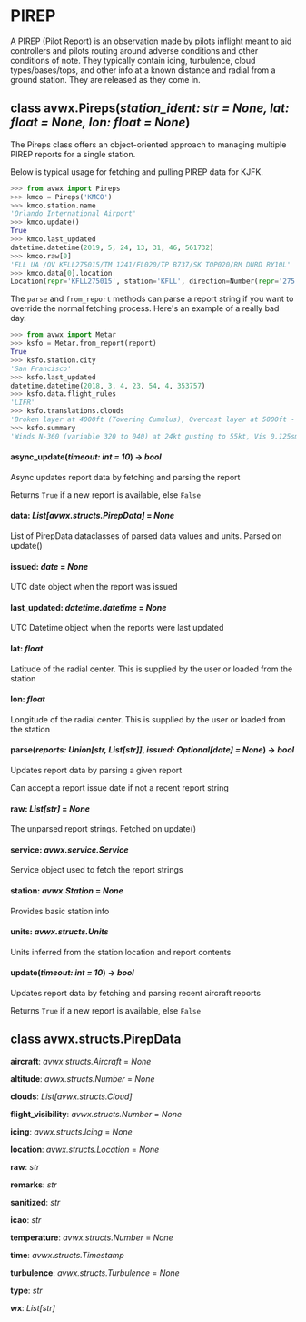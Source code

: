 # PIREP

A PIREP (Pilot Report) is an observation made by pilots inflight meant to aid controllers and pilots routing around adverse conditions and other conditions of note. They typically contain icing, turbulence, cloud types/bases/tops, and other info at a known distance and radial from a ground station. They are released as they come in.

## class avwx.**Pireps**(*station_ident: str = None, lat: float = None, lon: float = None*)

The Pireps class offers an object-oriented approach to managing multiple PIREP reports for a single station.

Below is typical usage for fetching and pulling PIREP data for KJFK.

```python
>>> from avwx import Pireps
>>> kmco = Pireps('KMCO')
>>> kmco.station.name
'Orlando International Airport'
>>> kmco.update()
True
>>> kmco.last_updated
datetime.datetime(2019, 5, 24, 13, 31, 46, 561732)
>>> kmco.raw[0]
'FLL UA /OV KFLL275015/TM 1241/FL020/TP B737/SK TOP020/RM DURD RY10L'
>>> kmco.data[0].location
Location(repr='KFLL275015', station='KFLL', direction=Number(repr='275', value=275, spoken='two seven five'), distance=Number(repr='015', value=15, spoken='one five'))
```

The `parse` and `from_report` methods can parse a report string if you want to override the normal fetching process. Here's an example of a really bad day.

```python
>>> from avwx import Metar
>>> ksfo = Metar.from_report(report)
True
>>> ksfo.station.city
'San Francisco'
>>> ksfo.last_updated
datetime.datetime(2018, 3, 4, 23, 54, 4, 353757)
>>> ksfo.data.flight_rules
'LIFR'
>>> ksfo.translations.clouds
'Broken layer at 4000ft (Towering Cumulus), Overcast layer at 5000ft - Reported AGL'
>>> ksfo.summary
'Winds N-360 (variable 320 to 040) at 24kt gusting to 55kt, Vis 0.125sm, Temp 14C, Dew 10C, Alt 29.78inHg, Heavy Thunderstorm, Vicinity Funnel Cloud, Broken layer at 4000ft (Towering Cumulus), Overcast layer at 5000ft'
```

#### **async_update**(*timeout: int = 10*) -> *bool*

Async updates report data by fetching and parsing the report

Returns `True` if a new report is available, else `False`

#### **data**: *List[avwx.structs.PirepData]* = *None*

List of PirepData dataclasses of parsed data values and units. Parsed on update()

#### **issued**: *date* = *None*

UTC date object when the report was issued

#### **last_updated**: *datetime.datetime* = *None*

UTC Datetime object when the reports were last updated

#### **lat**: *float*

Latitude of the radial center. This is supplied by the user or loaded from the station

#### **lon**: *float*

Longitude of the radial center. This is supplied by the user or loaded from the station

#### **parse**(*reports: Union[str, List[str]]*, *issued: Optional[date] = None*) -> *bool*

Updates report data by parsing a given report

Can accept a report issue date if not a recent report string

#### **raw**: *List[str]* = *None*

The unparsed report strings. Fetched on update()

#### **service**: *avwx.service.Service*

Service object used to fetch the report strings

#### **station**: *avwx.Station* = *None*

Provides basic station info

#### **units**: *avwx.structs.Units*

Units inferred from the station location and report contents

#### **update**(*timeout: int = 10*) -> *bool*

Updates report data by fetching and parsing recent aircraft reports

Returns `True` if a new report is available, else `False`

## class avwx.structs.**PirepData**

**aircraft**: *avwx.structs.Aircraft* = *None*

**altitude**: *avwx.structs.Number* = *None*

**clouds**: *List[avwx.structs.Cloud]*

**flight_visibility**: *avwx.structs.Number* = *None*

**icing**: *avwx.structs.Icing* = *None*

**location**: *avwx.structs.Location* = *None*

**raw**: *str*

**remarks**: *str*

**sanitized**: *str*

**icao**: *str*

**temperature**: *avwx.structs.Number* = *None*

**time**: *avwx.structs.Timestamp*

**turbulence**: *avwx.structs.Turbulence* = *None*

**type**: *str*

**wx**: *List[str]*
